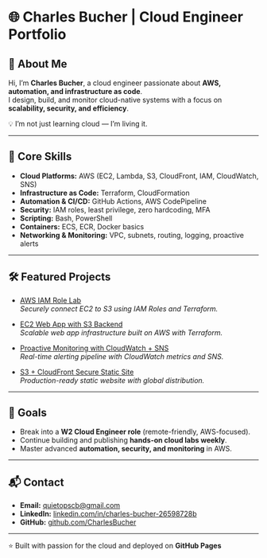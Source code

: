 # 🌐 Charles Bucher | Cloud Engineer Portfolio  

## 👋 About Me
Hi, I’m **Charles Bucher**, a cloud engineer passionate about **AWS, automation, and infrastructure as code**.  
I design, build, and monitor cloud-native systems with a focus on **scalability, security, and efficiency**.  

💡 I’m not just learning cloud — I’m living it.  

---

## 🔧 Core Skills
- **Cloud Platforms:** AWS (EC2, Lambda, S3, CloudFront, IAM, CloudWatch, SNS)  
- **Infrastructure as Code:** Terraform, CloudFormation  
- **Automation & CI/CD:** GitHub Actions, AWS CodePipeline  
- **Security:** IAM roles, least privilege, zero hardcoding, MFA  
- **Scripting:** Bash, PowerShell  
- **Containers:** ECS, ECR, Docker basics  
- **Networking & Monitoring:** VPC, subnets, routing, logging, proactive alerts  

---

## 🛠 Featured Projects

- [AWS IAM Role Lab](https://github.com/CharlesBucher/aws-iam-role-lab)  
  *Securely connect EC2 to S3 using IAM Roles and Terraform.*  

- [EC2 Web App with S3 Backend](https://github.com/CharlesBucher/ec2-webapp-with-s3-backend)  
  *Scalable web app infrastructure built on AWS with Terraform.*  

- [Proactive Monitoring with CloudWatch + SNS](https://github.com/CharlesBucher/proactive-monitoring-with-cloudwatch-sns)  
  *Real-time alerting pipeline with CloudWatch metrics and SNS.*  

- [S3 + CloudFront Secure Static Site](https://github.com/CharlesBucher/s3-cloudfront-secure-static-site)  
  *Production-ready static website with global distribution.*  

---

## 🎯 Goals
- Break into a **W2 Cloud Engineer role** (remote-friendly, AWS-focused).  
- Continue building and publishing **hands-on cloud labs weekly**.  
- Master advanced **automation, security, and monitoring** in AWS.  

---

## 📬 Contact
- **Email:** [quietopscb@gmail.com](mailto:quietopscb@gmail.com)  
- **LinkedIn:** [linkedin.com/in/charles-bucher-26598728b](https://www.linkedin.com/in/charles-bucher-26598728b)  
- **GitHub:** [github.com/CharlesBucher](https://github.com/CharlesBucher)  

---

⭐ Built with passion for the cloud and deployed on **GitHub Pages**
